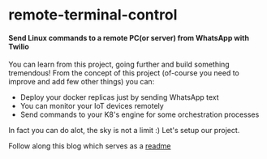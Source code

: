 # remote-terminal-control

#### Send Linux commands to a remote PC(or server) from WhatsApp with Twilio
You can learn from this project, going further and build something tremendous! From the concept of this project (of-course you need to improve and add few other things) you can:

- Deploy your docker replicas just by sending WhatsApp text
- You can monitor your IoT devices remotely
- Send commands to your K8's engine for some orchestration processes

In fact you can do alot, the sky is not a limit :) Let's setup our project.
 
Follow along this blog which serves as a [readme](https://maenblog.tech/send-linux-commands-to-a-remote-pcor-server-from-whatsapp)
